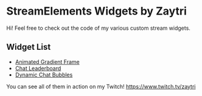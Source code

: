 # StreamElements Widgets by Zaytri
Hi! Feel free to check out the code of my various custom stream widgets.

## Widget List
- [Animated Gradient Frame](AnimatedGradientFrame)
- [Chat Leaderboard](LevelUp)
- [Dynamic Chat Bubbles](DynamicChatBubbles)

You can see all of them in action on my Twitch! https://www.twitch.tv/zaytri

